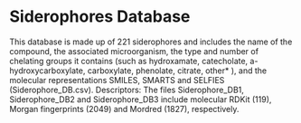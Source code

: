 # Siderophores Database

This database is made up of 221 siderophores and includes the name of the compound, the associated microorganism, the type and number of chelating groups it contains (such as hydroxamate, catecholate, a-hydroxycarboxylate, carboxylate, phenolate, citrate, other* ), and the molecular representations SMILES, SMARTS and SELFIES (Siderophore_DB.csv). Descriptors: The files Siderophore_DB1, Siderophore_DB2 and Siderophore_DB3 include molecular RDKit (119), Morgan fingerprints (2049) and Mordred (1827), respectively.
